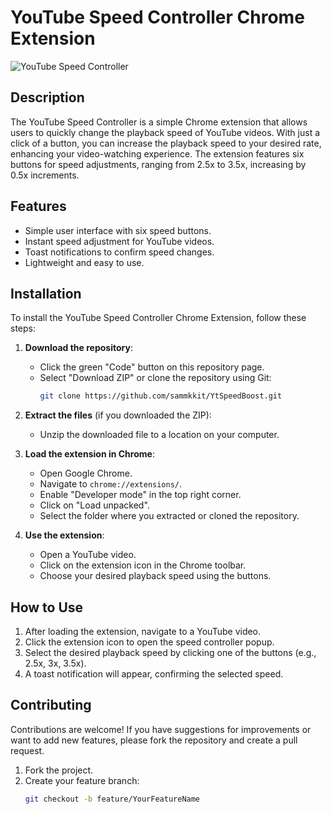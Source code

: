 # YouTube Speed Controller Chrome Extension

![YouTube Speed Controller](https://via.placeholder.com/600x300.png?text=YouTube+Speed+Controller)

## Description

The YouTube Speed Controller is a simple Chrome extension that allows users to quickly change the playback speed of YouTube videos. With just a click of a button, you can increase the playback speed to your desired rate, enhancing your video-watching experience. The extension features six buttons for speed adjustments, ranging from 2.5x to 3.5x, increasing by 0.5x increments.

## Features

- Simple user interface with six speed buttons.
- Instant speed adjustment for YouTube videos.
- Toast notifications to confirm speed changes.
- Lightweight and easy to use.

## Installation

To install the YouTube Speed Controller Chrome Extension, follow these steps:

1. **Download the repository**:
   - Click the green "Code" button on this repository page.
   - Select "Download ZIP" or clone the repository using Git:
     ```bash
     git clone https://github.com/sammkkit/YtSpeedBoost.git
     ```

2. **Extract the files** (if you downloaded the ZIP):
   - Unzip the downloaded file to a location on your computer.

3. **Load the extension in Chrome**:
   - Open Google Chrome.
   - Navigate to `chrome://extensions/`.
   - Enable "Developer mode" in the top right corner.
   - Click on "Load unpacked".
   - Select the folder where you extracted or cloned the repository.

4. **Use the extension**:
   - Open a YouTube video.
   - Click on the extension icon in the Chrome toolbar.
   - Choose your desired playback speed using the buttons.

## How to Use

1. After loading the extension, navigate to a YouTube video.
2. Click the extension icon to open the speed controller popup.
3. Select the desired playback speed by clicking one of the buttons (e.g., 2.5x, 3x, 3.5x).
4. A toast notification will appear, confirming the selected speed.

## Contributing

Contributions are welcome! If you have suggestions for improvements or want to add new features, please fork the repository and create a pull request.

1. Fork the project.
2. Create your feature branch:
   ```bash
   git checkout -b feature/YourFeatureName
